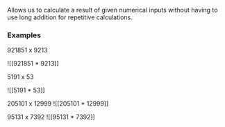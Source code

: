 Allows us to calculate a result of given numerical inputs without having to use long addition for repetitive calculations.

### Examples

921851 x 9213

![[921851 * 9213]]

5191 x 53

![[5191 * 53]]

205101 x 12999
![[205101 * 12999]]

95131 x 7392
![[95131 * 7392]]

